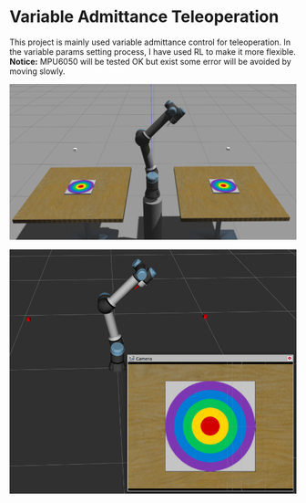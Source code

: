 # Variable Admittance Teleoperation
  This project is mainly used variable admittance control for teleoperation. In the variable params setting process, I have used RL to make it more flexible.
**Notice:** MPU6050 will be tested OK but exist some error will be avoided by moving slowly.

![](Image/1.png)

![](Image/2.png)
